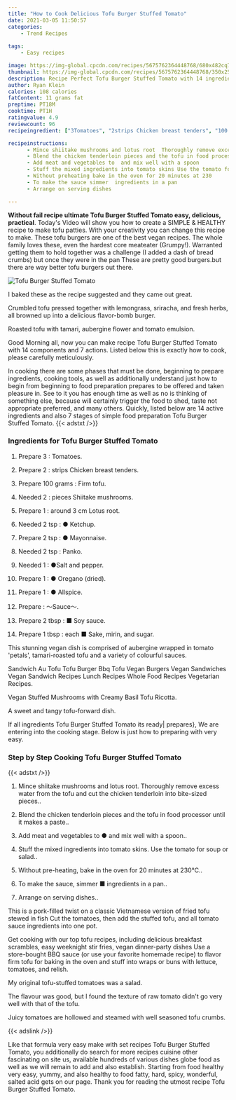 ```yaml
---
title: "How to Cook Delicious Tofu Burger Stuffed Tomato"
date: 2021-03-05 11:50:57
categories:
    - Trend Recipes
    
tags:
    - Easy recipes

image: https://img-global.cpcdn.com/recipes/5675762364448768/680x482cq70/tofu-burger-stuffed-tomato-recipe-main-photo.jpg
thumbnail: https://img-global.cpcdn.com/recipes/5675762364448768/350x250cq70/tofu-burger-stuffed-tomato-recipe-main-photo.jpg
description: Recipe Perfect Tofu Burger Stuffed Tomato with 14 ingredients and 7 stages of easy cooking.
author: Ryan Klein
calories: 108 calories
fatContent: 11 grams fat
preptime: PT18M
cooktime: PT1H
ratingvalue: 4.9
reviewcount: 96
recipeingredient: ["3Tomatoes", "2strips Chicken breast tenders", "100 gramsFirm tofu", "2pieces Shiitake mushrooms", "1around 3 cm Lotus root", "2 tsp Ketchup", "2 tsp Mayonnaise", "2 tspPanko", "1Salt and pepper", "1 Oregano dried", "1 Allspice", "Sauce", "2 tbsp Soy sauce", "1 tbspeach  Sake mirin and sugar"]

recipeinstructions: 
      - Mince shiitake mushrooms and lotus root  Thoroughly remove excess water from the tofu and cut the chicken tenderloin into bitesized pieces 
      - Blend the chicken tenderloin pieces and the tofu in food processor until it makes a paste 
      - Add meat and vegetables to  and mix well with a spoon 
      - Stuff the mixed ingredients into tomato skins Use the tomato for soup or salad 
      - Without preheating bake in the oven for 20 minutes at 230 
      - To make the sauce simmer  ingredients in a pan 
      - Arrange on serving dishes

---
```




**Without fail recipe ultimate Tofu Burger Stuffed Tomato easy, delicious, practical**. Today&#39;s Video will show you how to create a SIMPLE &amp; HEALTHY recipe to make tofu patties. With your creativity you can change this recipe to make. These tofu burgers are one of the best vegan recipes. The whole family loves these, even the hardest core meateater (Grumpy!). Warranted getting them to hold together was a challenge (I added a dash of bread crumbs) but once they were in the pan These are pretty good burgers.but there are way better tofu burgers out there.


![Tofu Burger Stuffed Tomato](https://img-global.cpcdn.com/recipes/5675762364448768/680x482cq70/tofu-burger-stuffed-tomato-recipe-main-photo.jpg "Tofu Burger Stuffed Tomato")



I baked these as the recipe suggested and they came out great.

Crumbled tofu pressed together with lemongrass, sriracha, and fresh herbs, all browned up into a delicious flavor-bomb burger.

Roasted tofu with tamari, aubergine flower and tomato emulsion.


Good Morning all, now you can make recipe Tofu Burger Stuffed Tomato with 14 components and 7 actions. Listed below this is exactly how to cook, please carefully meticulously.

In cooking there are some phases that must be done, beginning to prepare ingredients, cooking tools, as well as additionally understand just how to begin from beginning to food preparation prepares to be offered and taken pleasure in. See to it you has enough time as well as no is thinking of something else, because will certainly trigger the food to shed, taste not appropriate preferred, and many others. Quickly, listed below are 14 active ingredients and also 7 stages of simple food preparation Tofu Burger Stuffed Tomato.
{{< adstxt />}}

### Ingredients for Tofu Burger Stuffed Tomato


1. Prepare 3 : Tomatoes.

1. Prepare 2 : strips Chicken breast tenders.

1. Prepare 100 grams : Firm tofu.

1. Needed 2 : pieces Shiitake mushrooms.

1. Prepare 1 : around 3 cm Lotus root.

1. Needed 2 tsp : ● Ketchup.

1. Prepare 2 tsp : ● Mayonnaise.

1. Needed 2 tsp : Panko.

1. Needed 1 : ●Salt and pepper.

1. Prepare 1 : ● Oregano (dried).

1. Prepare 1 : ● Allspice.

1. Prepare  : ～Sauce～.

1. Prepare 2 tbsp : ■ Soy sauce.

1. Prepare 1 tbsp : each ■ Sake, mirin, and sugar.


This stunning vegan dish is comprised of aubergine wrapped in tomato &#39;petals&#39;, tamari-roasted tofu and a variety of colourful sauces.

Sandwich Au Tofu Tofu Burger Bbq Tofu Vegan Burgers Vegan Sandwiches Vegan Sandwich Recipes Lunch Recipes Whole Food Recipes Vegetarian Recipes.

Vegan Stuffed Mushrooms with Creamy Basil Tofu Ricotta.

A sweet and tangy tofu-forward dish.


If all ingredients Tofu Burger Stuffed Tomato its ready| prepares}, We are entering into the cooking stage. Below is just how to preparing with very easy.

### Step by Step Cooking Tofu Burger Stuffed Tomato

{{< adstxt />}}


1. Mince shiitake mushrooms and lotus root.  Thoroughly remove excess water from the tofu and cut the chicken tenderloin into bite-sized pieces..



1. Blend the chicken tenderloin pieces and the tofu in food processor until it makes a paste..



1. Add meat and vegetables to ● and mix well with a spoon..



1. Stuff the mixed ingredients into tomato skins. Use the tomato for soup or salad..



1. Without pre-heating, bake in the oven for 20 minutes at 230℃..



1. To make the sauce, simmer ■ ingredients in a pan..



1. Arrange on serving dishes..




This is a pork-filled twist on a classic Vietnamese version of fried tofu stewed in fish Cut the tomatoes, then add the stuffed tofu, and all tomato sauce ingredients into one pot.

Get cooking with our top tofu recipes, including delicious breakfast scrambles, easy weeknight stir fries, vegan dinner-party dishes Use a store-bought BBQ sauce (or use your favorite homemade recipe) to flavor firm tofu for baking in the oven and stuff into wraps or buns with lettuce, tomatoes, and relish.

My original tofu-stuffed tomatoes was a salad.

The flavour was good, but I found the texture of raw tomato didn&#39;t go very well with that of the tofu.

Juicy tomatoes are hollowed and steamed with well seasoned tofu crumbs.


{{< adslink />}}

Like that formula very easy make with set recipes Tofu Burger Stuffed Tomato, you additionally do search for more recipes cuisine other fascinating on site us, available hundreds of various dishes globe food as well as we will remain to add and also establish. Starting from food healthy very easy, yummy, and also healthy to food fatty, hard, spicy, wonderful, salted acid gets on our page. Thank you for reading the utmost recipe Tofu Burger Stuffed Tomato.
